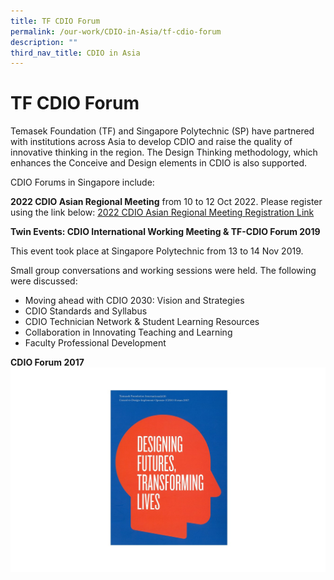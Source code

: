```yaml
---
title: TF CDIO Forum
permalink: /our-work/CDIO-in-Asia/tf-cdio-forum
description: ""
third_nav_title: CDIO in Asia
---
```

# TF CDIO Forum

Temasek Foundation (TF) and Singapore Polytechnic (SP) have partnered with institutions across Asia to develop CDIO and raise the quality of innovative thinking in the region. The Design Thinking methodology, which enhances the Conceive and Design elements in CDIO is also supported.

CDIO Forums in Singapore include:

**2022 CDIO Asian Regional Meeting** from 10 to 12 Oct 2022. Please register using the link below:
[2022 CDIO Asian Regional Meeting Registration Link](https://spi.edu.sg/upcoming-events/)


**Twin Events: CDIO International Working Meeting & TF-CDIO Forum 2019**

This event took place at Singapore Polytechnic from 13 to 14 Nov 2019.

Small group conversations and working sessions were held. The following were discussed:

* Moving ahead with CDIO 2030: Vision and Strategies
* CDIO Standards and Syllabus
* CDIO Technician Network & Student Learning Resources
* Collaboration in Innovating Teaching and Learning
* Faculty Professional Development


**CDIO Forum 2017**
![](/images/cdio2017%20-%20small.jpg)

